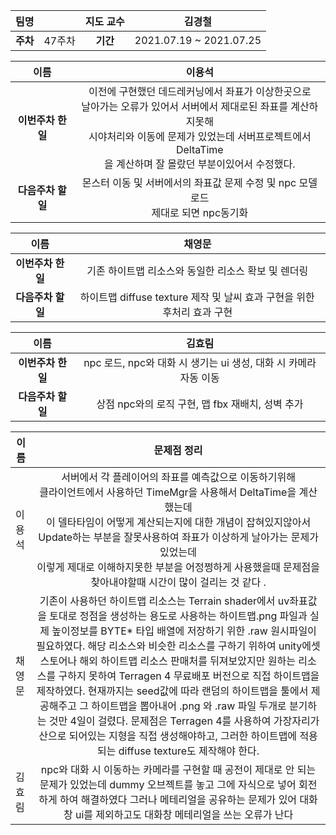 |   팀명   |        | 지도 교수 |         김경철          |
| :------: | :----: | :-------: | :---------------------: |
| **주차** | 47주차 | **기간**  | 2021.07.19 ~ 2021.07.25 |

|        이름        |                            이용석                            |
| :----------------: | :----------------------------------------------------------: |
| **이번주차 한 일** | 이전에 구현했던 데드레커닝에서 좌표가 이상한곳으로  <br /> 날아가는 오류가 있어서 서버에서 제대로된 좌표를 계산하지못해<br /> 시야처리와 이동에 문제가 있었는데 서버프로젝트에서 DeltaTime <br /> 을 계산하며 잘 몰랐던 부분이있어서 수정했다. |
| **다음주차 할 일** | 몬스터 이동 및 서버에서의 좌표값 문제 수정 및 npc 모델로드<br /> 제대로 되면 npc동기화 |

|        이름        |                            채영문                            |
| :----------------: | :----------------------------------------------------------: |
| **이번주차 한 일** |     기존 하이트맵 리소스와 동일한 리소스 확보 및 렌더링      |
| **다음주차 할 일** | 하이트맵 diffuse texture 제작 및 날씨 효과 구현을 위한 후처리 효과 구현 |

|        이름        |                            김효림                            |
| :----------------: | :----------------------------------------------------------: |
| **이번주차 한 일** | npc 로드, npc와 대화 시 생기는 ui 생성, 대화 시 카메라 자동 이동 |
| **다음주차 할 일** |       상점 npc와의 로직 구현, 맵 fbx 재배치, 성벽 추가       |

| 이름   |                         문제점 정리                          |
| ------ | :----------------------------------------------------------: |
| 이용석 | 서버에서 각 플레이어의 좌표를 예측값으로 이동하기위해 <br /> 클라이언트에서 사용하던 TimeMgr을 사용해서 DeltaTime을 계산했는데 <br /> 이 델타타임이 어떻게 계산되는지에 대한 개념이 잡혀있지않아서 <br /> Update하는 부분을 잘못사용하여 좌표가 이상하게 날아가는 문제가 있었는데<br /> 이렇게 제대로 이해하지못한 부분을 어정쩡하게 사용했을때 문제점을 <br /> 찾아내야할때 시간이 많이 걸리는 것 같다 .<br /> |
| 채영문 | 기존이 사용하던 하이트맵 리소스는 Terrain shader에서 uv좌표값을 토대로 정점을 생성하는 용도로 사용하는 하이트맵.png 파일과 실제 높이정보를 BYTE* 타입 배열에 저장하기 위한 .raw 원시파일이 필요하였다. 해당 리소스와 비슷한 리소스를 구하기 위하여 unity에셋 스토어나 해외 하이트맵 리소스 판매처를 뒤져보았지만 원하는 리소스를 구하지 못하여 Terragen 4 무료배포 버전으로 직접 하이트맵을 제작하였다. 현재까지는 seed값에 따라 랜덤의 하이트맵을 툴에서 제공해주고 그 하이트맵을 뽑아내어 .png 와 .raw 파일 두개로 분기하는 것만 4일이 걸렸다. 문제점은 Terragen 4를 사용하여 가장자리가 산으로 되어있는 지형을 직접 생성해야하고, 그러한 하이트맵에 적용되는 diffuse texture도 제작해야 한다. |
| 김효림 | npc와 대화 시 이동하는 카메라를 구현할 때 공전이 제대로 안 되는 문제가 있었는데 dummy 오브젝트를 놓고 그에 자식으로 넣어 회전하게 하여 해결하였다 그러나 메테리얼을 공유하는 문제가 있어 대화창 ui를 제외하고도 대화창 메테리얼을 쓰는 오류가 난다 |

